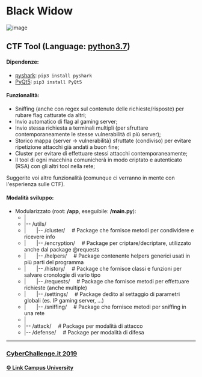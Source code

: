 # Black Widow
![image](https://www.relativeuniverse.net/black-widow.jpeg)

## CTF Tool (Language: [python3.7](https://www.python.org/downloads/))

#### Dipendenze:
 - [pyshark](https://pypi.org/project/pyshark/): `pip3 install pyshark`
 - [PyQt5](https://pypi.org/project/PyQt5/): `pip3 install PyQt5`

#### Funzionalità:
 - Sniffing (anche con regex sul contenuto delle richieste/risposte) per rubare flag catturate da altri;
 - Invio automatico di flag al gaming server;
 - Invio stessa richiesta a terminali multipli (per sfruttare contemporaneamente le stesse vulnerabilità di più server);
 - Storico mappa {server -> vulnerabilità} sfruttate (condiviso) per evitare ripetizione attacchi già andati a buon fine;
 - Cluster per evitare di effettuare stessi attacchi contemporaneamente;
 - Il tool di ogni macchina comunicherà in modo criptato e autenticato (RSA) con gli altri tool nella rete;

Suggerite voi altre funzionalità (comunque ci verranno in mente con l'esperienza sulle CTF).

#### Modalità sviluppo:
* Modularizzato (root: **/app**, eseguibile: **/main.py**):
  * |
  * |-- /utils/
  * |&emsp;&emsp;|-- /cluster/        &emsp;# Package che fornisce metodi per condividere e ricevere info
  * |&emsp;&emsp;|-- /encryption/     &emsp;# Package per criptare/decriptare, utilizzato anche dal package @requests
  * |&emsp;&emsp;|-- /helpers/        &emsp;# Package contenente helpers generici usati in più parti del programma
  * |&emsp;&emsp;|-- /history/        &emsp;# Package che fornisce classi e funzioni per salvare cronologie di vario tipo
  * |&emsp;&emsp;|-- /requests/       &emsp;# Package che fornisce metodi per effettuare richieste (anche multiple)
  * |&emsp;&emsp;|-- /settings/       &emsp;# Package dedito al settaggio di parametri globali (es. IP gaming server, ...)
  * |&emsp;&emsp;|-- /sniffing/       &emsp;# Package che fornisce metodi per sniffing in una rete
  * |
  * |-- /attack/                &emsp;# Package per modalità di attacco
  * |-- /defense/               &emsp;# Package per modalità di difesa

<hr/>

### [CyberChallenge.it 2019](https://www.cyberchallenge.it)
#### [© Link Campus University](https://www.unilink.it)
